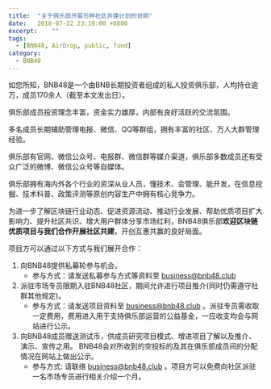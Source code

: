```yaml
---
title:  "关于俱乐部开展币种社区共建计划的说明"
date:   2018-07-22 23:18:00 +0800
excerpt:	""
tags:
  - [BNB48, AirDrop, public, fund]
category:
  - BNB48
---
```


如您所知，BNB48是一个由BNB长期投资者组成的私人投资俱乐部，人均持仓逾万，成员170余人（截至本文发出日）。

俱乐部成员投资理念丰富，资金实力雄厚，内部有良好活跃的交流氛围。

多名成员长期辅助管理电报、微信、QQ等群组，拥有丰富的社区、万人大群管理经验。

俱乐部有官网、微信公众号、电报群、微信群等媒介渠道，俱乐部多数成员还有受众广泛的微博、微信公众号等自媒体。

俱乐部拥有海内外各个行业的资深从业人员，懂技术、会管理、能开发，在信息挖掘、技术科普、政策评测等原创内容生产中拥有核心竞争力。

为进一步了解区块链行业动态、促进资源流动、推动行业发展、帮助优质项目扩大影响力、提升社区共识、增大用户群体分享市场红利，BNB48俱乐部**欢迎区块链优质项目与我们合作开展社区共建**，开创互惠共赢的良好局面。

项目方可以通过以下方式与我们展开合作：
1. 向BNB48提供私募轮参与机会。
   * 参与方式：请发送私募参与方式等资料至 business@bnb48.club
2. 派驻市场专员限期入驻BNB48社区，期间允许进行项目推介(同时仍需遵守社群其他规定)。
   * 参与方式：请发送项目资料至 business@bnb48.club 。派驻专员需收取一定费用，费用进入用于支持俱乐部运营的公益基金，一应收支均会与网站进行公示。
3. 向BNB48成员赠送测试币，供成员研究项目模式、增进项目了解以及推介、演示、宣传之用。 BNB48会对所收到的空投标的及其在俱乐部成员间的分配情况在网站上做出公示。
   * 参与方式: 请联络 business@bnb48.club 。项目方可以免费向社区派驻一名市场专员进行相关介绍一个月。
